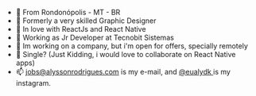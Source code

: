 - 👋 From Rondonópolis - MT - BR
- 📜 Formerly a very skilled Graphic Designer
- 👀 In love with ReactJs and React Native
- 🌱 Working as Jr Developer at Tecnobit Sistemas
- 🎒 Im working on a company, but i'm open for offers, specially remotely
- 💞️ Single? (Just Kidding, i would love to collaborate on React Native apps)
- 📫 jobs@alyssonrodrigues.com is my e-mail, and <a href="https://www.instagram.com/eualydk/"> @eualydk </a> is my instagram.
